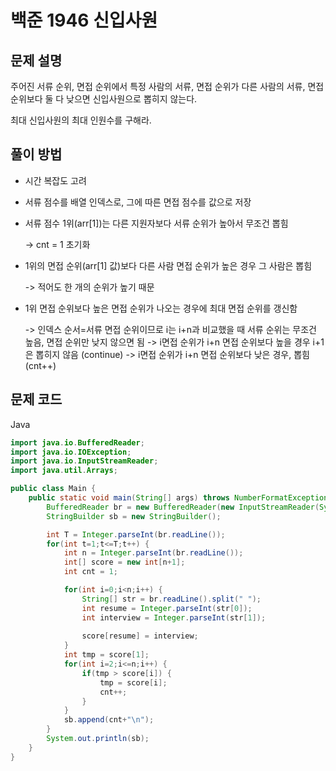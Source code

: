 # 백준 1946 신입사원

>  

## 문제 설명
주어진 서류 순위, 면접 순위에서 특정 사람의 서류, 면접 순위가 다른 사람의 서류, 면접 순위보다 둘 다 낮으면 신입사원으로 뽑히지 않는다.

최대 신입사원의 최대 인원수를 구해라.

## 풀이 방법
- 시간 복잡도 고려
- 서류 점수를 배열 인덱스로, 그에 따른 면접 점수를 값으로 저장
- 서류 점수 1위(arr[1])는 다른 지원자보다 서류 순위가 높아서 무조건 뽑힘

  -> cnt = 1 초기화
- 1위의 면접 순위(arr[1] 값)보다 다른 사람 면접 순위가 높은 경우 그 사람은 뽑힘

  -> 적어도 한 개의 순위가 높기 때문
- 1위 면접 순위보다 높은 면접 순위가 나오는 경우에 최대 면접 순위를 갱신함

  -> 인덱스 순서=서류 면접 순위이므로 i는 i+n과 비교했을 때 서류 순위는 무조건 높음, 면접 순위만 낮지 않으면 됨
  -> i면접 순위가 i+n 면접 순위보다 높을 경우 i+1은 뽑히지 않음 (continue)
  -> i면접 순위가 i+n 면접 순위보다 낮은 경우, 뽑힘 (cnt++)
  
## 문제 코드
Java

```java
import java.io.BufferedReader;
import java.io.IOException;
import java.io.InputStreamReader;
import java.util.Arrays;

public class Main {
	public static void main(String[] args) throws NumberFormatException, IOException {
		BufferedReader br = new BufferedReader(new InputStreamReader(System.in));
		StringBuilder sb = new StringBuilder();

		int T = Integer.parseInt(br.readLine());
		for(int t=1;t<=T;t++) {
			int n = Integer.parseInt(br.readLine());
			int[] score = new int[n+1];
			int cnt = 1;

			for(int i=0;i<n;i++) {
				String[] str = br.readLine().split(" ");
				int resume = Integer.parseInt(str[0]);
				int interview = Integer.parseInt(str[1]);
				
				score[resume] = interview;
			}
			int tmp = score[1]; 
			for(int i=2;i<=n;i++) {
				if(tmp > score[i]) {
					tmp = score[i]; 
					cnt++;
				}
			}
			sb.append(cnt+"\n");
		}
		System.out.println(sb);
	}
}
